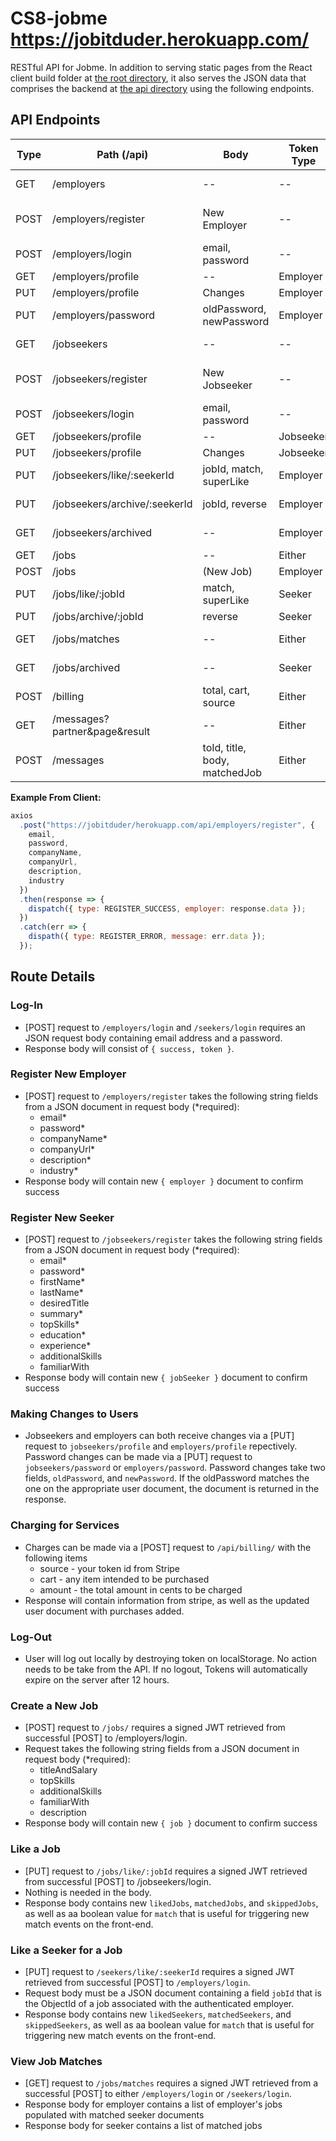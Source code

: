 # CS8-jobme   https://jobitduder.herokuapp.com/

RESTful API for Jobme. In addition to serving static pages from the React client build folder at [the root directory](https://jobitduder.herokuapp.com/), it also serves the JSON data that comprises the backend at [the api directory](https://jobitduder.herokuapp.com/api/) using the following endpoints.

## API Endpoints

| Type | Path (/api)                | Body                     | Token Type | Response             |
| ---- | -------------------------- | ------------------------ | ---------- | -------------------- |
| GET  | /employers                 | --                       | --         | List of Employers    |
| POST | /employers/register        | New Employer             | --         | New Employer, token  |
| POST | /employers/login           | email, password          | --         | Success, Token       |
| GET  | /employers/profile         | --                       | Employer   | Employer             |
| PUT  | /employers/profile         | Changes                  | Employer   | Changes              |
| PUT  | /employers/password        | oldPassword, newPassword | Employer   | Employer             |
| GET  | /jobseekers                | --                       | --         | List of jobseekers   |
| POST | /jobseekers/register       | New Jobseeker            | --         | New Jobseeker, token |
| POST | /jobseekers/login          | email, password          | --         | Success, Token       |
| GET  | /jobseekers/profile        | --                       | Jobseeker  | Jobseeker            |
| PUT  | /jobseekers/profile        | Changes                  | Jobseeker  | Changes              |
| PUT  | /jobseekers/like/:seekerId | jobId, match, superLike  | Employer   | Match                |
| PUT  | /jobseekers/archive/:seekerId | jobId, reverse        | Employer    | jobId, seekerId     |
| GET  | /jobseekers/archived       | --                       | Employer   | Archived Seekers     |
| GET  | /jobs                      | --                       | Either     | Jobs                 |
| POST | /jobs                      | (New Job)                | Employer   | New Job              |
| PUT  | /jobs/like/:jobId          | match, superLike         | Seeker     | Match                |
| PUT  | /jobs/archive/:jobId       | reverse                  | Seeker     | jobId                |
| GET  | /jobs/matches              | --                       | Either     | Matched Jobs         |
| GET  | /jobs/archived             | --                       | Seeker     | Archived Jobs        |
| POST | /billing                   | total, cart, source      | Either     | Sucess/Error         |
| GET  | /messages?partner&page&result      | --     | Either     | Messages          |
| POST | /messages                  | toId, title, body, matchedJob      | Either     | Message         |


**Example From Client:**

```javascript
axios
  .post("https://jobitduder/herokuapp.com/api/employers/register", {
    email,
    password,
    companyName,
    companyUrl,
    description,
    industry
  })
  .then(response => {
    dispatch({ type: REGISTER_SUCCESS, employer: response.data });
  })
  .catch(err => {
    dispath({ type: REGISTER_ERROR, message: err.data });
  });
```

## Route Details

### Log-In

- [POST] request to `/employers/login` and `/seekers/login` requires an JSON request body containing email address and a password.
- Response body will consist of `{ success, token }`.

### Register New Employer

- [POST] request to `/employers/register` takes the following string fields from a JSON document in request body (\*required):
  - email\*
  - password\*
  - companyName\*
  - companyUrl\*
  - description\*
  - industry\*
- Response body will contain new `{ employer }` document to confirm success

### Register New Seeker

- [POST] request to `/jobseekers/register` takes the following string fields from a JSON document in request body (\*required):
  - email\*
  - password\*
  - firstName\*
  - lastName\*
  - desiredTitle
  - summary\*
  - topSkills\*
  - education\*
  - experience\*
  - additionalSkills
  - familiarWith
- Response body will contain new `{ jobSeeker }` document to confirm success

### Making Changes to Users

- Jobseekers and employers can both receive changes via a [PUT] request to `jobseekers/profile` and `employers/profile` repectively. Password changes can be made via a [PUT] request to `jobseekers/password` or `employers/password`. Password changes take two fields, `oldPassword`, and `newPassword`. If the oldPassword matches the one on the appropriate user document, the document is returned in the response.

### Charging for Services

- Charges can be made via a [POST] request to `/api/billing/` with the following items
  - source - your token id from Stripe
  - cart - any item intended to be purchased
  - amount - the total amount in cents to be charged
- Response will contain information from stripe, as well as the updated user document with purchases added.

### Log-Out

- User will log out locally by destroying token on localStorage. No action needs to be take from the API. If no logout, Tokens will automatically expire on the server after 12 hours.

### Create a New Job

- [POST] request to `/jobs/` requires a signed JWT retrieved from successful [POST] to /employers/login.
- Request takes the following string fields from a JSON document in request body (\*required):
  - titleAndSalary
  - topSkills
  - additionalSkills
  - familiarWith
  - description
- Response body will contain new `{ job }` document to confirm success

### Like a Job

- [PUT] request to `/jobs/like/:jobId` requires a signed JWT retrieved from successful [POST] to /jobseekers/login.
- Nothing is needed in the body.
- Response body contains new `likedJobs`, `matchedJobs`, and `skippedJobs`, as well as aa boolean value for `match` that is useful for triggering new match events on the front-end.

### Like a Seeker for a Job

- [PUT] request to `/seekers/like/:seekerId` requires a signed JWT retrieved from successful [POST] to `/employers/login`.
- Request body must be a JSON document containing a field `jobId` that is the ObjectId of a job associated with the authenticated employer.
- Response body contains new `likedSeekers`, `matchedSeekers`, and `skippedSeekers`, as well as aa boolean value for `match` that is useful for triggering new match events on the front-end.

### View Job Matches

- [GET] request to `/jobs/matches` requires a signed JWT retrieved from a successful [POST] to either `/employers/login` or `/seekers/login`.
- Response body for employer contains a list of employer's jobs populated with matched seeker documents
- Response body for seeker contains a list of matched jobs
